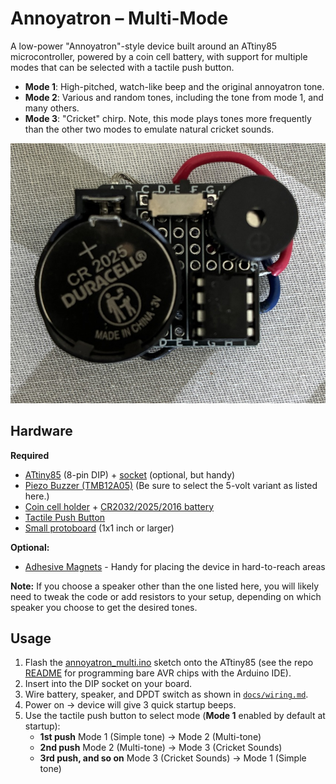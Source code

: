 # Annoyatron – Multi-Mode

A low-power "Annoyatron"-style device built around an ATtiny85 microcontroller, powered by a coin cell battery, with support for multiple modes that can be selected with a tactile push button.

- **Mode 1**: High-pitched, watch-like beep and the original annoyatron tone.
- **Mode 2**: Various and random tones, including the tone from mode 1, and many others.
- **Mode 3**: "Cricket" chirp. Note, this mode plays tones more frequently than the other two modes to emulate natural cricket sounds.

![Front View](images/front.jpg)

## Hardware

**Required**
- [ATtiny85](https://s.click.aliexpress.com/e/_oDQX1nd) (8-pin DIP) + [socket](https://s.click.aliexpress.com/e/_olj3N3z) (optional, but handy)
- [Piezo Buzzer (TMB12A05)](https://s.click.aliexpress.com/e/_onY2x6d) (Be sure to select the 5-volt variant as listed here.)
- [Coin cell holder](https://s.click.aliexpress.com/e/_okgPNi7) + [CR2032/2025/2016 battery](https://www.aliexpress.us/item/3256805763327909.html?spm=a2g0o.cart.0.0.4e8838daufVBVd&mp=1&pdp_npi=5%40dis%21USD%21USD%207.15%21USD%205.08%21%21USD%204.90%21%21%21%402101eac917569158391367885ee5ac%2112000034988159617%21ct%21US%216342416047%21%211%210&gatewayAdapt=glo2usa)
- [Tactile Push Button](https://s.click.aliexpress.com/e/_oEAKt9T)
- [Small protoboard](https://s.click.aliexpress.com/e/_oFym2z5) (1x1 inch or larger)

**Optional:**
- [Adhesive Magnets](https://s.click.aliexpress.com/e/_oFuSSpN) - Handy for placing the device in hard-to-reach areas

**Note:** If you choose a speaker other than the one listed here, you will likely need to tweak the code or add resistors to your setup, depending on which speaker you choose to get the desired tones.

## Usage
1. Flash the [annoyatron_multi.ino](annoyatron_multi.ino) sketch onto the ATtiny85 (see the repo [README](../../README.md) for programming bare AVR chips with the Arduino IDE).
2. Insert into the DIP socket on your board.
3. Wire battery, speaker, and DPDT switch as shown in [`docs/wiring.md`](docs/wiring.md).
4. Power on → device will give 3 quick startup beeps.
5. Use the tactile push button to select mode (**Mode 1** enabled by default at startup):
   - **1st push** Mode 1 (Simple tone) → Mode 2 (Multi-tone)
   - **2nd push** Mode 2 (Multi-tone) → Mode 3 (Cricket Sounds)
   - **3rd push, and so on** Mode 3 (Cricket Sounds) → Mode 1 (Simple tone)
